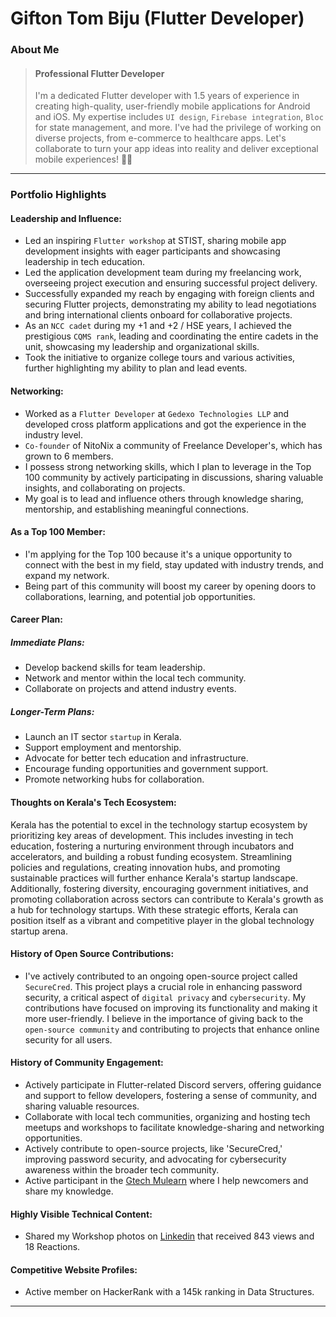 # Gifton Tom Biju (Flutter Developer)

### About Me

> #### Professional Flutter Developer 
> I'm a dedicated Flutter developer with 1.5 years of experience in creating high-quality, user-friendly mobile applications for Android and iOS. My expertise includes `UI design`, `Firebase integration`, `Bloc` for state management, and more. I've had the privilege of working on diverse projects, from e-commerce to healthcare apps. Let's collaborate to turn your app ideas into reality and deliver exceptional mobile experiences! 📱💼 

---

### Portfolio Highlights

#### Leadership and Influence: 

- Led an inspiring `Flutter workshop` at STIST, sharing mobile app development insights with eager participants and showcasing leadership in tech education.
- Led the application development team during my freelancing work, overseeing project execution and ensuring successful project delivery.
- Successfully expanded my reach by engaging with foreign clients and securing Flutter projects, demonstrating my ability to lead negotiations and bring international clients onboard for collaborative projects.
- As an `NCC cadet` during my +1 and +2 / HSE years, I achieved the prestigious `CQMS rank`, leading and coordinating the entire cadets in the unit, showcasing my leadership and organizational skills.
- Took the initiative to organize college tours and various activities, further highlighting my ability to plan and lead events.

#### Networking: 

- Worked as a `Flutter Developer` at `Gedexo Technologies LLP` and developed cross platform applications and got the experience in the industry level.
- `Co-founder` of NitoNix a community of Freelance Developer's, which has grown to 6 members.
- I possess strong networking skills, which I plan to leverage in the Top 100 community by actively participating in discussions, sharing valuable insights, and collaborating on projects.
- My goal is to lead and influence others through knowledge sharing, mentorship, and establishing meaningful connections.
  
#### As a Top 100 Member: 

- I'm applying for the Top 100 because it's a unique opportunity to connect with the best in my field, stay updated with industry trends, and expand my network.
- Being part of this community will boost my career by opening doors to collaborations, learning, and potential job opportunities.

#### Career Plan: 

##### Immediate Plans:

- Develop backend skills for team leadership.
- Network and mentor within the local tech community.
- Collaborate on projects and attend industry events.
  
##### Longer-Term Plans:

- Launch an IT sector `startup` in Kerala.
- Support employment and mentorship.
- Advocate for better tech education and infrastructure.
- Encourage funding opportunities and government support.
- Promote networking hubs for collaboration.

#### Thoughts on Kerala's Tech Ecosystem: 

Kerala has the potential to excel in the technology startup ecosystem by prioritizing key areas of development. This includes investing in tech education, fostering a nurturing environment through incubators and accelerators, and building a robust funding ecosystem. Streamlining policies and regulations, creating innovation hubs, and promoting sustainable practices will further enhance Kerala's startup landscape. Additionally, fostering diversity, encouraging government initiatives, and promoting collaboration across sectors can contribute to Kerala's growth as a hub for technology startups. With these strategic efforts, Kerala can position itself as a vibrant and competitive player in the global technology startup arena.

#### History of Open Source Contributions:

- I've actively contributed to an ongoing open-source project called `SecureCred`. This project plays a crucial role in enhancing password security, a critical aspect of `digital privacy` and `cybersecurity`. My contributions have focused on improving its functionality and making it more user-friendly. I believe in the importance of giving back to the `open-source community` and contributing to projects that enhance online security for all users.
  
#### History of Community Engagement:

-  Actively participate in Flutter-related Discord servers, offering guidance and support to fellow developers, fostering a sense of community, and sharing valuable resources.
-  Collaborate with local tech communities, organizing and hosting tech meetups and workshops to facilitate knowledge-sharing and networking opportunities.
-  Actively contribute to open-source projects, like 'SecureCred,' improving password security, and advocating for cybersecurity awareness within the broader tech community.
-  Active participant in the [Gtech Mulearn](https://discord.gg/tech-community) where I help newcomers and share my knowledge.

#### Highly Visible Technical Content:

-  Shared my Workshop photos on [Linkedin](https://linkedin.com/gifton-tom-biju-60b396229) that received 843 views and 18 Reactions.

#### Competitive Website Profiles:

- Active member on HackerRank with a 145k ranking in Data Structures.
---
